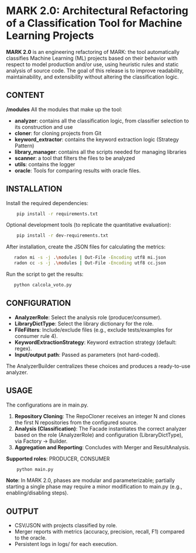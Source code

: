 # MARK 2.0: Architectural Refactoring of a Classification Tool for Machine Learning Projects

**MARK 2.0** is an engineering refactoring of MARK: the tool automatically classifies Machine Learning (ML) projects 
based on their behavior with respect to model production and/or use, using heuristic rules and static analysis of source code.
The goal of this release is to improve readability, maintainability, and extensibility without altering the classification logic.

## CONTENT
**/modules**  All the modules that make up the tool:
- **analyzer**: contains all the classification logic, from classifier selection to its construction and use
- **cloner**: for cloning projects from Git
- **keyword_extractor**: contains the keyword extraction logic (Strategy Pattern)
- **library_manager**: contains all the scripts needed for managing libraries
- **scanner**: a tool that filters the files to be analyzed
- **utils**: contains the logger
- **oracle**: Tools for comparing results with oracle files.

## INSTALLATION
Install the required dependencies:
```sh
    pip install -r requirements.txt
```

Optional development tools (to replicate the quantitative evaluation):
```sh
    pip install -r dev-requirements.txt
```
After installation, create the JSON files for calculating the metrics:
```sh
   radon mi -s -j .\modules | Out-File -Encoding utf8 mi.json
   radon cc -s -j .\modules | Out-File -Encoding utf8 cc.json
```
Run the script to get the results:
```sh
   python calcola_voto.py
```

## CONFIGURATION
- **AnalyzerRole**: Select the analysis role (producer/consumer).
- **LibraryDictType**: Select the library dictionary for the role.
- **FileFilters**: Include/exclude files (e.g., exclude tests/examples for consumer rule 4).
- **KeywordExtractionStrategy**: Keyword extraction strategy (default: regex).
- **Input/output path**: Passed as parameters (not hard-coded).

The AnalyzerBuilder centralizes these choices and produces a ready-to-use analyzer.

## USAGE 
The configurations are in main.py.
1. **Repository Cloning**: The RepoCloner receives an integer N and clones the first N repositories from the configured source.
2. **Analysis (Classification)**: The Facade instantiates the correct analyzer based on the role (AnalyzerRole) and configuration (LibraryDictType), via Factory → Builder.
3. **Aggregation and Reporting**: Concludes with Merger and ResultAnalysis.

**Supported roles**: PRODUCER, CONSUMER

```sh
    python main.py
```
**Note**: In MARK 2.0, phases are modular and parameterizable; partially starting a single phase may require a minor modification to main.py (e.g., enabling/disabling steps).

## OUTPUT
- CSV/JSON with projects classified by role.
- Merger reports with metrics (accuracy, precision, recall, F1) compared to the oracle.
- Persistent logs in logs/ for each execution.

